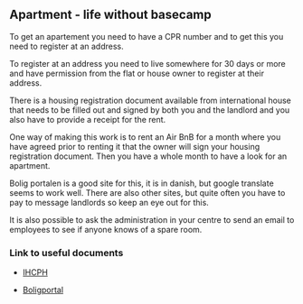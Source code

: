 

## Apartment - life without basecamp

To get an apartement you need to have a CPR number 
and to get this you need to register at an address. 

To register at an address you need to live somewhere for 30 days 
or more and have permission from the flat or house owner to register at their address.

There is a housing registration document available from international house 
that needs to be filled out and signed by both you and the landlord 
and you also have to provide a receipt for the rent.
  

One way of making this work is to rent an Air BnB for a month 
where you have agreed prior to renting it that the owner 
will sign your housing registration document. 
Then you have a whole month to have a look for an apartment.

Bolig portalen is a good site for this, it is in danish, 
but google translate seems to work well. 
There are also other sites, 
but quite often you have to pay to message landlords so keep an eye out for this.

It is also possible to ask the administration in your centre 
to send an email to employees to see if anyone knows of a spare room.


### Link to useful documents

- [IHCPH](https://ihcph.kk.dk/indhold/documentation-requirements-and-examples)

- [Boligportal](https://www.boligportal.dk/?gclid=Cj0KCQiAuefvBRDXARIsAFEOQ9H5daFK1q-W6NFZlCxCCRUz_Ac_Z9IC6Els5Vjem0ZXNJKnEie8UpAaAiZ1EALw_wcB)


